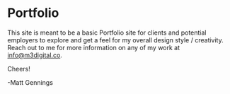 # Portfolio

This site is meant to be a basic Portfolio site for clients and potential employers to explore and get a feel for my overall design style / creativity. Reach out to me for more information on any of my work at info@m3digital.co.

Cheers!

-Matt Gennings
